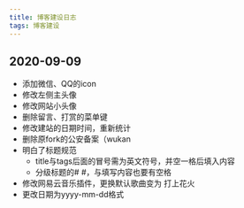 ```yaml
---
title: 博客建设日志
tags: 博客建设
---  
```



## 2020-09-09 ##
+ 添加微信、QQ的icon  
+ 修改左侧主头像  
+ 修改网站小头像
+ 删除留言、打赏的菜单键
+ 修改建站的日期时间，重新统计
+ 删除原fork的公安备案（wukan
+ 明白了标题规范
  + title与tags后面的冒号需为英文符号，并空一格后填入内容
  + 分级标题的# #，与填写内容也要有空格
+ 修改网易云音乐插件，更换默认歌曲变为 打上花火
+ 更改日期为yyyy-mm-dd格式
